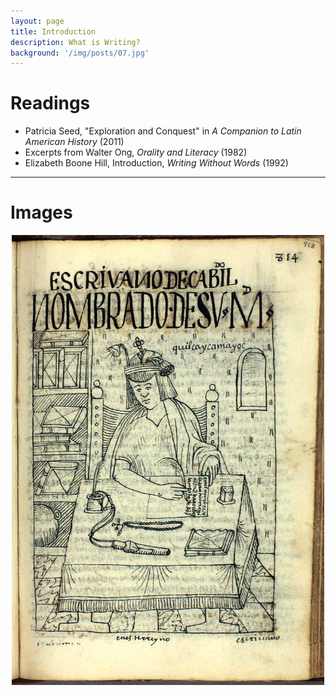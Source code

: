 ```yaml
---
layout: page
title: Introduction
description: What is Writing?
background: '/img/posts/07.jpg'
---
```

# Readings

* Patricia Seed, "Exploration and Conquest" in *A Companion to Latin American History* (2011)
* Excerpts from Walter Ong, *Orality and Literacy* (1982)
* Elizabeth Boone Hill, Introduction, *Writing Without Words* (1992)

---
# Images

<img src="\img\posts\07.jpg" style="display: block; width: 500px; margin-right: auto; margin-left: auto;" />
